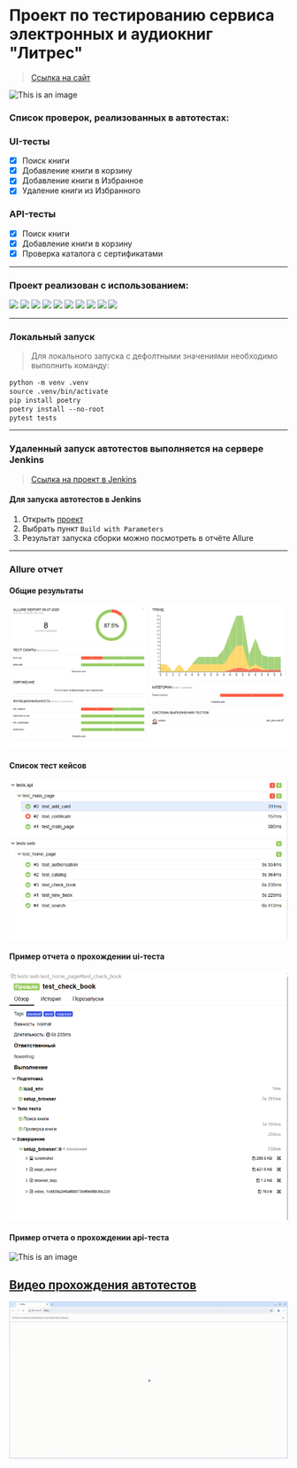 <h1> Проект по тестированию сервиса электронных и аудиокниг "Литрес"</h1>

> <a target="_blank" href="https://www.litres.ru">Ссылка на сайт</a>

![This is an image](design/image/litres_page.png)

<h3> Список проверок, реализованных в автотестах:</h3>

### UI-тесты
- [x] Поиск книги
- [x] Добавление книги в корзину
- [x] Добавление книги в Избранное
- [x] Удаление книги из Избранного

### API-тесты
- [x] Поиск книги
- [x] Добавление книги в корзину
- [x] Проверка каталога с сертификатами

----
### Проект реализован с использованием:
<img src="design/icons/python-original.svg" width="50"> <img src="design/icons/pytest.png" width="50"> <img src="design/icons/intellij_pycharm.png" width="50"> <img src="design/icons/selene.png" width="50"> <img src="design/icons/selenoid.png" width="50"> <img src="design/icons/jenkins.png" width="50"> <img src="design/icons/allure_report.png" width="50"> <img src="design/icons/allure_testops.png" width="50"> <img src="design/icons/tg.png" width="50"> <img src="design/icons/jira.png" width="50">

----
### Локальный запуск
> Для локального запуска с дефолтными значениями необходимо выполнить команду:
```
python -m venv .venv
source .venv/bin/activate
pip install poetry
poetry install --no-root
pytest tests
```

----
### Удаленный запуск автотестов выполняется на сервере Jenkins
> <a target="_blank" href="https://jenkins.autotests.cloud/job/test_litres/">Ссылка на проект в Jenkins</a>


#### Для запуска автотестов в Jenkins

1. Открыть <a target="_blank" href="https://jenkins.autotests.cloud/job/test_litres/">проект</a>
2. Выбрать пункт `Build with Parameters`
3. Результат запуска сборки можно посмотреть в отчёте Allure

----
### Allure отчет


#### Общие результаты
![This is an image](pic/allure.PNG)
#### Список тест кейсов
![This is an image](pic/case.png)
#### Пример отчета о прохождении ui-теста
![This is an image](pic/example_test_ui_allure.png)
#### Пример отчета о прохождении api-теста
![This is an image](design/image/test_api.png)


## [Видео прохождения автотестов](https://jenkins.autotests.cloud/job/test_litres/38/allure/data/attachments/65715dbcedac12d8.html)
<img title="Selenoid" src="pic/vv.gif"/>

